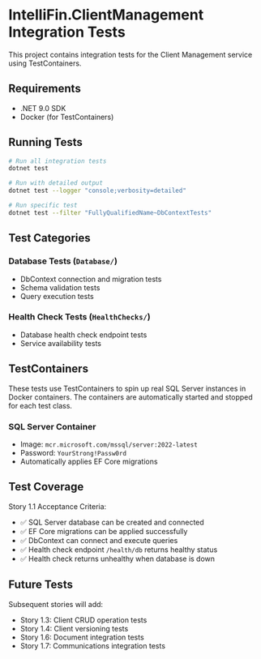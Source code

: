 # IntelliFin.ClientManagement Integration Tests

This project contains integration tests for the Client Management service using TestContainers.

## Requirements

- .NET 9.0 SDK
- Docker (for TestContainers)

## Running Tests

```bash
# Run all integration tests
dotnet test

# Run with detailed output
dotnet test --logger "console;verbosity=detailed"

# Run specific test
dotnet test --filter "FullyQualifiedName~DbContextTests"
```

## Test Categories

### Database Tests (`Database/`)
- DbContext connection and migration tests
- Schema validation tests
- Query execution tests

### Health Check Tests (`HealthChecks/`)
- Database health check endpoint tests
- Service availability tests

## TestContainers

These tests use TestContainers to spin up real SQL Server instances in Docker containers.
The containers are automatically started and stopped for each test class.

### SQL Server Container
- Image: `mcr.microsoft.com/mssql/server:2022-latest`
- Password: `YourStrong!Passw0rd`
- Automatically applies EF Core migrations

## Test Coverage

Story 1.1 Acceptance Criteria:
- ✅ SQL Server database can be created and connected
- ✅ EF Core migrations can be applied successfully
- ✅ DbContext can connect and execute queries
- ✅ Health check endpoint `/health/db` returns healthy status
- ✅ Health check returns unhealthy when database is down

## Future Tests

Subsequent stories will add:
- Story 1.3: Client CRUD operation tests
- Story 1.4: Client versioning tests
- Story 1.6: Document integration tests
- Story 1.7: Communications integration tests
